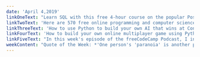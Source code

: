 ```yaml
---
date: 'April 4,2019'
linkOneText: "Learn SQL with this free 4-hour course on the popular PostgreSQL database. You'll learn Queries, Joins, Aggregations, and other important concepts (4 hour watch): https://www.freecodecamp.org/news/postgresql-full-course"
linkTwoText: 'Here are 570 free online programming and computer science courses you can start in April (browsable list): https://medium.freecodecamp.org/b8ddbdda61e2'
linkThreeText: 'How to use Python to build your own AI that wins at Connect Four (1.5 hour watch): https://www.freecodecamp.org/news/python-connect-four-artificial-intelligence'
linkFourText: 'How to build your own online multiplayer game using Python and Pygame (2.5 hour watch): https://www.freecodecamp.org/news/python-online-multiplayer-game-development-tutorial'
linkFiveText: "In this week's episode of the freeCodeCamp Podcast, I interview Adam Hollett, a software developer at Shopify in Ottawa, Canada. He worked as a writer before teaching himself to code using freeCodeCamp and taking his career in a more technical direction. (1 hour listen in your podcast player on your phone, or here in your browser): https://www.freecodecamp.org/news/podcast-episode-57"
weekContent: "Quote of the Week: *'One person's 'paranoia' is another person's 'engineering redundancy.''* — Marcus J. Ranum"
---
```

